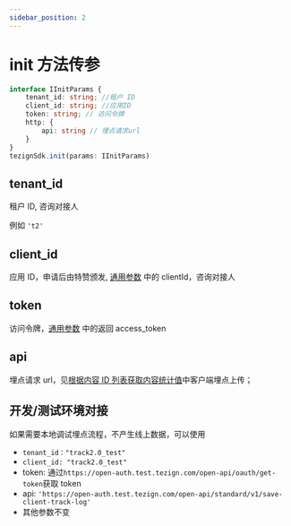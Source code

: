```yaml
---
sidebar_position: 2
---
```


# init 方法传参

```typescript
interface IInitParams {
    tenant_id: string; //租户 ID
    client_id: string; //应用ID
    token: string; // 访问令牌
    http: {
        api: string // 埋点请求url
    }
}
tezignSdk.init(params: IInitParams)
```

## tenant_id

租户 ID, 咨询对接人

例如 `'t2'`

## client_id

应用 ID，申请后由特赞颁发, [通用参数](https://open.tezign.com/openapi?afp=%2Fdoc-1896237) 中的 clientId，咨询对接人

## token

访问令牌，[通用参数](https://open.tezign.com/openapi?afp=%2Fdoc-1896237) 中的返回 access_token

## api

埋点请求 url，见[根据内容 ID 列表获取内容统计值](https://open.tezign.com/openapi?afp=%2Fapi-56428357)中客户端埋点上传；

## 开发/测试环境对接

如果需要本地调试埋点流程，不产生线上数据，可以使用

- `tenant_id："track2.0_test"`
- `client_id: "track2.0_test"`
- token: 通过`https://open-auth.test.tezign.com/open-api/oauth/get-token`获取 token
- api: `'https://open-auth.test.tezign.com/open-api/standard/v1/save-client-track-log'`
- 其他参数不变

